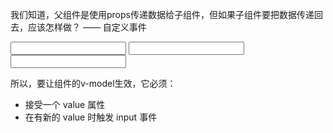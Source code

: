 我们知道，父组件是使用props传递数据给子组件，但如果子组件要把数据传递回去，应该怎样做？ —— 自定义事件


<!-- 
    自定义事件也可以用来创建自定义的表单输入组件, 使用 v-model 来进行数据双向绑定。
    牢记，表单空间进行数据绑定时的语法     
 -->   
<input v-model="something" />
<!-- 仅仅是一个语法糖： -->
<input v-bind:value="something"  
  v-on:input="somthing = $event.target.value"
/>
<!-- 所以在组件中使用时，它相当于下面的简写： -->
<input v-bind:value="something"
  v-on:input="something = arguments[0]"
/>

所以，要让组件的v-model生效，它必须：

* 接受一个 value 属性
* 在有新的 value 时触发 input 事件



